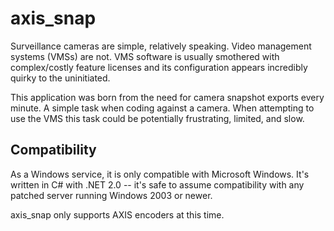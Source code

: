 axis_snap
=========

Surveillance cameras are simple, relatively speaking.  Video management systems (VMSs) are not. VMS software is usually smothered with complex/costly feature licenses and its configuration appears incredibly quirky to the uninitiated.

This application was born from the need for camera snapshot exports every minute.  A simple task when coding against a camera.  When attempting to use the VMS this task could be potentially frustrating, limited, and slow.


## Compatibility
As a Windows service, it is only compatible with Microsoft Windows.  It's written in C# with .NET 2.0 -- it's safe to assume compatibility with any patched server running Windows 2003 or newer.

axis_snap only supports AXIS encoders at this time.

